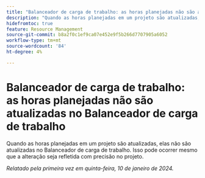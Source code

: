 ```yaml
---
title: "Balanceador de carga de trabalho: as horas planejadas não são atualizadas no Balanceador de carga de trabalho"
description: "Quando as horas planejadas em um projeto são atualizadas, elas não são atualizadas no Balanceador de carga de trabalho. Isso pode ocorrer mesmo que a alteração seja refletida com precisão no projeto."
hidefromtoc: true
feature: Resource Management
source-git-commit: b8a2f0c1ef9ca07e452e9f5b266d7707905a6052
workflow-type: tm+mt
source-wordcount: '84'
ht-degree: 4%

---
```



# Balanceador de carga de trabalho: as horas planejadas não são atualizadas no Balanceador de carga de trabalho

Quando as horas planejadas em um projeto são atualizadas, elas não são atualizadas no Balanceador de carga de trabalho. Isso pode ocorrer mesmo que a alteração seja refletida com precisão no projeto.

_Relatado pela primeira vez em quinta-feira, 10 de janeiro de 2024._
